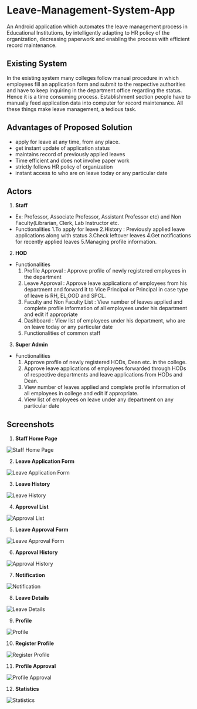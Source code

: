 # Leave-Management-System-App
An Android application which automates the leave management process in Educational Institutions, by intelligently adapting to HR policy of the organization, decreasing paperwork and enabling the process with efficient record maintenance.

## Existing System

In the existing system many colleges follow manual procedure in which employees fill an application form and submit to the respective authorities and have to keep inquiring in the department office regarding the status. Hence it is a time consuming process. Establishment section people have to manually feed application data into computer for record maintenance. All these things make leave management, a tedious task.

## Advantages of Proposed Solution  

- apply for leave at any time, from any place.
- get instant update of application status
- maintains record of previously applied leaves
- Time efficient and does not involve paper work
- strictly follows HR policy of organization
- instant access to who are on leave today or any particular date

## Actors

1. **Staff**
- Ex: Professor, Associate Professor, Assistant Professor etc) and Non Faculty(Librarian, Clerk, Lab Instructor etc.
- Functionalities
    1.To apply for leave
    2.History : Previously applied leave applications along with status
    3.Check leftover leaves
    4.Get notifications for recently applied leaves 
    5.Managing profile information.

2. **HOD**
- Functionalities
    1. Profile Approval : Approve profile of newly registered employees in the department
    2. Leave Approval : Approve leave applications of employees from his department and forward it to Vice Principal or Principal in case type of leave is RH, EL,OOD and SPCL.
    3. Faculty and Non Faculty List : View number of leaves applied and  complete profile information of all employees under his department and edit if appropriate
    4. Dashboard : View list of employees under his department, who are on leave today or any particular date
    5. Functionalities of common staff

3. **Super Admin**
- Functionalities
    1. Approve profile of newly registered HODs, Dean etc. in the college.
    2. Approve leave applications of employees forwarded through HODs of respective departments and leave applications from HODs and Dean.
    3. View number of leaves applied and complete profile information of all employees in college and edit if appropriate.
    4. View list of employees on leave under any department on any particular date

## Screenshots  

1. **Staff Home Page**  
  
![Staff Home Page](Demo/screenshots/EmployeeHomePage.png) 

2. **Leave Application Form**
  
![Leave Application Form](Demo/screenshots/ApplyLeave.png)

3. **Leave History**
  
![Leave History](Demo/screenshots/LeaveHistory.png)

4. **Approval List**
  
![Approval List](Demo/screenshots/ApprovalList.png)

5. **Leave Approval Form**

![Leave Approval Form](Demo/screenshots/ApprovalForm.png)

6. **Approval History**

![Approval History](Demo/screenshots/ApprovalHistory.png)

7. **Notification**
  
![Notification](Demo/screenshots/Notification.png)

8. **Leave Details**
  
![Leave Details](Demo/screenshots/LeaveDetails.png)

9. **Profile**
  
![Profile](Demo/screenshots/Profile.png)

10. **Register Profile**
  
![Register Profile](Demo/screenshots/RegisterProfile.png)

11. **Profile Approval**
  
![Profile Approval](Demo/screenshots/ProfileApproval.png)

12. **Statistics**
  
![Statistics](Demo/screenshots/Notification.png)




